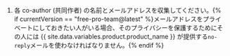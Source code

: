 1. 各 co-author (共同作者) の名前とメールアドレスを収集してください。{% if currentVersion == "free-pro-team@latest" %}メールアドレスをプライベートにしておきたい人がいる場合、そのプライバシーを保護するためにその人には {{ site.data.variables.product.product_name }} が提供する`no-reply`メールを使わなければなりません。{% endif %}
